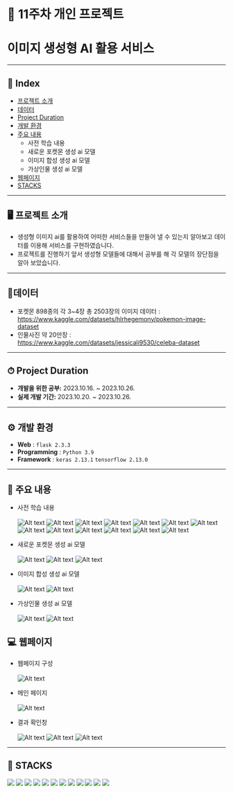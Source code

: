 # 🚩 11주차 개인 프로젝트 
# **이미지 생성형 AI 활용 서비스**
----------------------------------------------------------


## 📝 Index
- [프로젝트 소개](#🖥️-프로젝트-소개) 
- [데이터](#📂데이터)
- [Project Duration](#⏱-project-duration)
- [개발 환경](#⚙️-개발-환경)
- [주요 내용](#📌-주요-내용)
    - 사전 학습 내용
    - 새로운 포켓몬 생성 ai 모델
    - 이미지 합성 생성 ai 모델
    - 가상인물 생성 ai 모델
- [웹페이지](#💻-웹페이지)
- [STACKS](#📓-stacks)

----------------------------------------------------------
## 🖥️ 프로젝트 소개
- 생성형 이미지 ai를 활용하여 어떠한 서비스들을 만들어 낼 수 있는지 알아보고 데이터를 이용해 서비스를 구현하였습니다.
- 프로젝트를 진행하기 앞서 생성형 모델들에 대해서 공부를 해 각 모델의 장단점을 알아 보았습니다.



----------------------------------------------------------

## 📂데이터
- 포켓몬 898종의 각 3~4장 총 2503장의 이미지 데이터 : https://www.kaggle.com/datasets/hlrhegemony/pokemon-image-dataset 
- 인물사진 약 20만장
 : https://www.kaggle.com/datasets/jessicali9530/celeba-dataset

----------------------------------------------------------
## ⏱ Project Duration

- **개발을 위한 공부:** 2023.10.16. ~ 2023.10.26.
- **실제 개발 기간:** 2023.10.20. ~ 2023.10.26.
----------------------------------------------------------
## ⚙️ 개발 환경
- **Web** : `flask 2.3.3`
- **Programming** : `Python 3.9`
- **Framework** : `keras 2.13.1` `tensorflow 2.13.0`


----------------------------------------------------------
## 📌 주요 내용
- 사전 학습 내용
    <br></br>
![Alt text](readme_img/image.png)
![Alt text](readme_img/image-1.png)
![Alt text](readme_img/image-2.png)
![Alt text](readme_img/image-3.png)
![Alt text](readme_img/image-4.png)
![Alt text](readme_img/image-5.png)
![Alt text](readme_img/image-6.png)
![Alt text](readme_img/image-7.png)
![Alt text](readme_img/image-8.png)
![Alt text](readme_img/image-9.png)
![Alt text](readme_img/image-10.png)
![Alt text](readme_img/image-11.png)
![Alt text](readme_img/image-12.png)

- 새로운 포켓몬 생성 ai 모델
    <br></br>
![Alt text](readme_img/image-14.png)
![Alt text](readme_img/image-13.png)
![Alt text](readme_img/image-15.png)

- 이미지 합성 생성 ai 모델
    <br></br>
![Alt text](readme_img/image-16.png)
![Alt text](readme_img/image-17.png)

- 가상인물 생성 ai 모델
    <br></br>
![Alt text](readme_img/image-18.png)
![Alt text](readme_img/image-19.png)

## 💻 웹페이지
- 웹페이지 구성
    <br></br>
![Alt text](readme_img/image-20.png)
- 메인 페이지
    <br></br>
![Alt text](readme_img/image-21.png)

- 결과 확인창
    <br></br>
![Alt text](readme_img/image-22.png)
![Alt text](readme_img/image-23.png)
![Alt text](readme_img/image-24.png)
----------------------------------------------------------
## 📓 STACKS
 <img src="https://img.shields.io/badge/Python-3776AB?style=for-the-badge&logo=Python&logoColor=white"> <img src="https://img.shields.io/badge/Jupyter-F37626?style=for-the-badge&logo=Jupyter&logoColor=white"> <img src="https://img.shields.io/badge/Pandas-150458?style=for-the-badge&logo=Pandas&logoColor=white"> <img src="https://img.shields.io/badge/html5-E34F26?style=for-the-badge&logo=html5&logoColor=white"> <img src="https://img.shields.io/badge/CSS3-EC407A?style=for-the-badge&logo=CSS3&logoColor=white"> <img src="https://img.shields.io/badge/numpy-013243?style=for-the-badge&logo=numpy&logoColor=white"> <img src="https://img.shields.io/badge/scikitlearn-F7931E?style=for-the-badge&logo=scikitlearn&logoColor=white"> <img src="https://img.shields.io/badge/opencv-EA7E20?style=for-the-badge&logo=opencv&logoColor=white"> <img src="https://img.shields.io/badge/keras-D00000?style=for-the-badge&logo=keras&logoColor=white"> <img src="https://img.shields.io/badge/flask-000000?style=for-the-badge&logo=flask&logoColor=white"> <img src="https://img.shields.io/badge/mariadb-003545?style=for-the-badge&logo=mariadb&logoColor=white">  <img src="https://img.shields.io/badge/tensorflow-FF6F00?style=for-the-badge&logo=tensorflow&logoColor=white"> 

